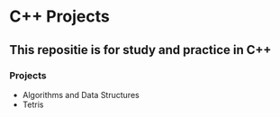 # C++ Projects

## This repositie is for study and practice in C++

### Projects
   - Algorithms and Data Structures
   - Tetris
